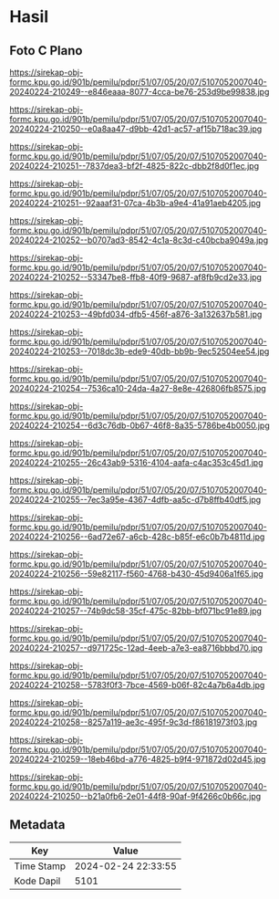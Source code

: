 # Hasil

## Foto C Plano

https://sirekap-obj-formc.kpu.go.id/901b/pemilu/pdpr/51/07/05/20/07/5107052007040-20240224-210249--e846eaaa-8077-4cca-be76-253d9be99838.jpg

https://sirekap-obj-formc.kpu.go.id/901b/pemilu/pdpr/51/07/05/20/07/5107052007040-20240224-210250--e0a8aa47-d9bb-42d1-ac57-af15b718ac39.jpg

https://sirekap-obj-formc.kpu.go.id/901b/pemilu/pdpr/51/07/05/20/07/5107052007040-20240224-210251--7837dea3-bf2f-4825-822c-dbb2f8d0f1ec.jpg

https://sirekap-obj-formc.kpu.go.id/901b/pemilu/pdpr/51/07/05/20/07/5107052007040-20240224-210251--92aaaf31-07ca-4b3b-a9e4-41a91aeb4205.jpg

https://sirekap-obj-formc.kpu.go.id/901b/pemilu/pdpr/51/07/05/20/07/5107052007040-20240224-210252--b0707ad3-8542-4c1a-8c3d-c40bcba9049a.jpg

https://sirekap-obj-formc.kpu.go.id/901b/pemilu/pdpr/51/07/05/20/07/5107052007040-20240224-210252--53347be8-ffb8-40f9-9687-af8fb9cd2e33.jpg

https://sirekap-obj-formc.kpu.go.id/901b/pemilu/pdpr/51/07/05/20/07/5107052007040-20240224-210253--49bfd034-dfb5-456f-a876-3a132637b581.jpg

https://sirekap-obj-formc.kpu.go.id/901b/pemilu/pdpr/51/07/05/20/07/5107052007040-20240224-210253--7018dc3b-ede9-40db-bb9b-9ec52504ee54.jpg

https://sirekap-obj-formc.kpu.go.id/901b/pemilu/pdpr/51/07/05/20/07/5107052007040-20240224-210254--7536ca10-24da-4a27-8e8e-426806fb8575.jpg

https://sirekap-obj-formc.kpu.go.id/901b/pemilu/pdpr/51/07/05/20/07/5107052007040-20240224-210254--6d3c76db-0b67-46f8-8a35-5786be4b0050.jpg

https://sirekap-obj-formc.kpu.go.id/901b/pemilu/pdpr/51/07/05/20/07/5107052007040-20240224-210255--26c43ab9-5316-4104-aafa-c4ac353c45d1.jpg

https://sirekap-obj-formc.kpu.go.id/901b/pemilu/pdpr/51/07/05/20/07/5107052007040-20240224-210255--7ec3a95e-4367-4dfb-aa5c-d7b8ffb40df5.jpg

https://sirekap-obj-formc.kpu.go.id/901b/pemilu/pdpr/51/07/05/20/07/5107052007040-20240224-210256--6ad72e67-a6cb-428c-b85f-e6c0b7b4811d.jpg

https://sirekap-obj-formc.kpu.go.id/901b/pemilu/pdpr/51/07/05/20/07/5107052007040-20240224-210256--59e82117-f560-4768-b430-45d9406a1f65.jpg

https://sirekap-obj-formc.kpu.go.id/901b/pemilu/pdpr/51/07/05/20/07/5107052007040-20240224-210257--74b9dc58-35cf-475c-82bb-bf071bc91e89.jpg

https://sirekap-obj-formc.kpu.go.id/901b/pemilu/pdpr/51/07/05/20/07/5107052007040-20240224-210257--d971725c-12ad-4eeb-a7e3-ea8716bbbd70.jpg

https://sirekap-obj-formc.kpu.go.id/901b/pemilu/pdpr/51/07/05/20/07/5107052007040-20240224-210258--5783f0f3-7bce-4569-b06f-82c4a7b6a4db.jpg

https://sirekap-obj-formc.kpu.go.id/901b/pemilu/pdpr/51/07/05/20/07/5107052007040-20240224-210258--8257a119-ae3c-495f-9c3d-f86181973f03.jpg

https://sirekap-obj-formc.kpu.go.id/901b/pemilu/pdpr/51/07/05/20/07/5107052007040-20240224-210259--18eb46bd-a776-4825-b9f4-971872d02d45.jpg

https://sirekap-obj-formc.kpu.go.id/901b/pemilu/pdpr/51/07/05/20/07/5107052007040-20240224-210250--b21a0fb6-2e01-44f8-90af-9f4266c0b66c.jpg


## Metadata

| Key        | Value               |
| ---------- | ------------------- |
| Time Stamp | 2024-02-24 22:33:55 |
| Kode Dapil | 5101                |



